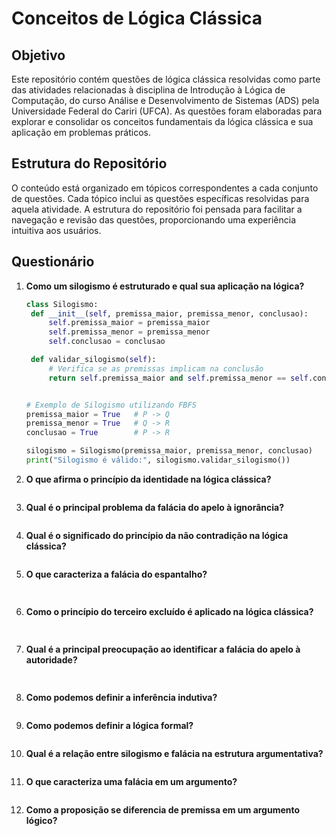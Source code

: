 # Conceitos de Lógica Clássica

## Objetivo

Este repositório contém questões de lógica clássica resolvidas como parte das atividades relacionadas à disciplina de Introdução à Lógica de Computação, do curso Análise e Desenvolvimento de Sistemas (ADS) pela Universidade Federal do Cariri (UFCA). As questões foram elaboradas para explorar e consolidar os conceitos fundamentais da lógica clássica e sua aplicação em problemas práticos.

## Estrutura do Repositório

O conteúdo está organizado em tópicos correspondentes a cada conjunto de questões. Cada tópico inclui as questões específicas resolvidas para aquela atividade. A estrutura do repositório foi pensada para facilitar a navegação e revisão das questões, proporcionando uma experiência intuitiva aos usuários.

## Questionário

1. **Como um silogismo é estruturado e qual sua aplicação na lógica?**

   ```python
   class Silogismo:
    def __init__(self, premissa_maior, premissa_menor, conclusao):
        self.premissa_maior = premissa_maior
        self.premissa_menor = premissa_menor
        self.conclusao = conclusao

    def validar_silogismo(self):
        # Verifica se as premissas implicam na conclusão
        return self.premissa_maior and self.premissa_menor == self.conclusao


   # Exemplo de Silogismo utilizando FBFS
   premissa_maior = True   # P -> Q
   premissa_menor = True   # Q -> R
   conclusao = True        # P -> R
   
   silogismo = Silogismo(premissa_maior, premissa_menor, conclusao)
   print("Silogismo é válido:", silogismo.validar_silogismo())


2. **O que afirma o princípio da identidade na lógica clássica?**

   ```python

3. **Qual é o principal problema da falácia do apelo à ignorância?**

   ```python

4. **Qual é o significado do princípio da não contradição na lógica clássica?**

   ```python

5. **O que caracteriza a falácia do espantalho?**

   ```python
  
6. **Como o princípio do terceiro excluído é aplicado na lógica clássica?**

   ```python
  
7. **Qual é a principal preocupação ao identificar a falácia do apelo à autoridade?**

   ```python
  
8. **Como podemos definir a inferência indutiva?**

   ```python

9. **Como podemos definir a lógica formal?**

   ```python

10. **Qual é a relação entre silogismo e falácia na estrutura argumentativa?**

    ```python

11. **O que caracteriza uma falácia em um argumento?**

    ```python

12. **Como a proposição se diferencia de premissa em um argumento lógico?**

    ```python
